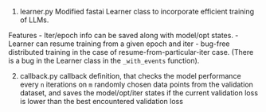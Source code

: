 1. learner.py
Modified fastai Learner class to incorporate efficient training of LLMs. 

Features
    - Iter/epoch info can be saved along with model/opt states.
    - Learner can resume training from a given epoch and iter
    - bug-free distributed training in the case of resume-from-particular-iter case. (There is a bug in the Learner class  in the `_with_events` function). 

2. callback.py
callback definition, that checks the model performance every `n` iterations on `m` randomly chosen data points from the validation dataset, and saves the model/opt/iter states if the current validation loss is lower than the best encountered validation loss
